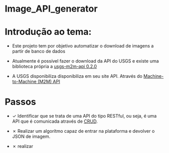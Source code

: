 # Image_API_generator

# Introdução ao tema:

- Este projeto tem por objetivo automatizar o download de imagens a partir de banco de dados

- Atualmente é possível fazer o download da API do USGS e existe uma biblioteca própria a [usgs-m2m-api 0.2.0](https://pypi.org/project/usgs-m2m-api/)

- A USGS disponibiliza disponibiliza em seu site API. Através do [Machine-to-Machine (M2M) API](https://m2m.cr.usgs.gov/)

# Passos

- &check; Identificar que se trata de uma API do tipo RESTful, ou seja, é uma API que é comunicada através de [CRUD](https://www.sumologic.com/glossary/crud/).

- &cross; Realizar um algorítmo capaz de entrar na plataforma e devolver o JSON de imagem.

- &cross; realizar
